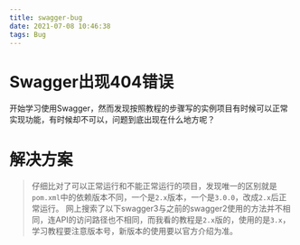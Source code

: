 ```yaml
---
title: swagger-bug
date: 2021-07-08 10:46:38
tags: Bug
---
```

# Swagger出现404错误
开始学习使用Swagger，然而发现按照教程的步骤写的实例项目有时候可以正常实现功能，有时候却不可以，问题到底出现在什么地方呢？
# 解决方案
>仔细比对了可以正常运行和不能正常运行的项目，发现唯一的区别就是`pom.xml`中的依赖版本不同，一个是`2.x`版本，一个是`3.0.0`，改成`2.x`后正常运行。
> 网上搜索了以下swagger3与之前的swagger2使用的方法并不相同，连API的访问路径也不相同，而我看的教程是`2.x`版的，使用的是`3.x`，学习教程要注意版本号，新版本的使用要以官方介绍为准。